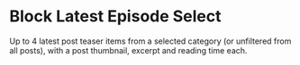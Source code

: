 # Block Latest Episode Select

Up to 4 latest post teaser items from a selected category (or unfiltered from all posts), with a post thumbnail, excerpt and reading time each.
